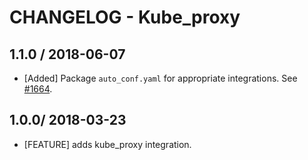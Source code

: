 # CHANGELOG - Kube_proxy

## 1.1.0 / 2018-06-07

* [Added] Package `auto_conf.yaml` for appropriate integrations. See [#1664](https://github.com/DataDog/integrations-core/pull/1664).

## 1.0.0/ 2018-03-23

* [FEATURE] adds kube_proxy integration.
